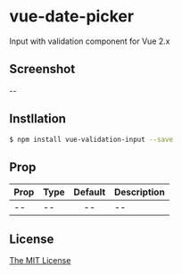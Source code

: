 # vue-date-picker

Input with validation component for Vue 2.x

## Screenshot
--

## Instllation

```bash
$ npm install vue-validation-input --save
```

## Prop

| Prop                          | Type               | Default     | Description                              |
|-------------------------------|--------------------|:-----------:|------------------------------------------|
| --                            | --                 | --          | --                                       |


## License

[The MIT License](http://opensource.org/licenses/MIT)